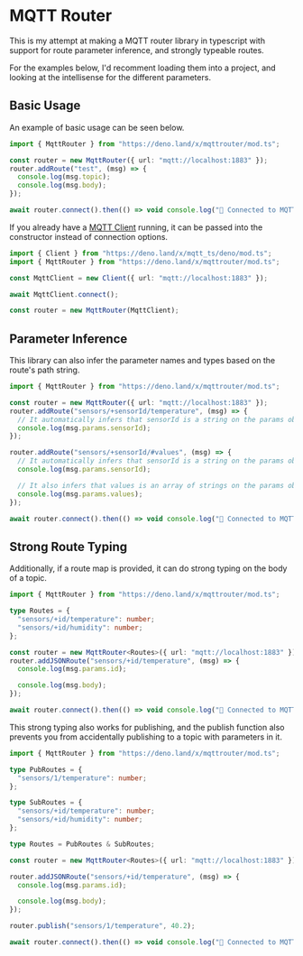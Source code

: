 # MQTT Router

This is my attempt at making a MQTT router library in typescript with support
for route parameter inference, and strongly typeable routes.

For the examples below, I'd recomment loading them into a project, and looking
at the intellisense for the different parameters.

## Basic Usage

An example of basic usage can be seen below.

```ts
import { MqttRouter } from "https://deno.land/x/mqttrouter/mod.ts";

const router = new MqttRouter({ url: "mqtt://localhost:1883" });
router.addRoute("test", (msg) => {
  console.log(msg.topic);
  console.log(msg.body);
});

await router.connect().then(() => void console.log("🚀 Connected to MQTT!"));
```

If you already have a [MQTT Client](https://deno.land/x/mqtt_ts)
running, it can be passed into the constructor instead of connection options.

```ts
import { Client } from "https://deno.land/x/mqtt_ts/deno/mod.ts";
import { MqttRouter } from "https://deno.land/x/mqttrouter/mod.ts";

const MqttClient = new Client({ url: "mqtt://localhost:1883" });

await MqttClient.connect();

const router = new MqttRouter(MqttClient);
```

## Parameter Inference

This library can also infer the parameter names and types based on the route's
path string.

```ts
import { MqttRouter } from "https://deno.land/x/mqttrouter/mod.ts";

const router = new MqttRouter({ url: "mqtt://localhost:1883" });
router.addRoute("sensors/+sensorId/temperature", (msg) => {
  // It automatically infers that sensorId is a string on the params object
  console.log(msg.params.sensorId);
});

router.addRoute("sensors/+sensorId/#values", (msg) => {
  // It automatically infers that sensorId is a string on the params object
  console.log(msg.params.sensorId);

  // It also infers that values is an array of strings on the params object
  console.log(msg.params.values);
});

await router.connect().then(() => void console.log("🚀 Connected to MQTT!"));
```

## Strong Route Typing

Additionally, if a route map is provided, it can do strong typing on the body of
a topic.

```ts
import { MqttRouter } from "https://deno.land/x/mqttrouter/mod.ts";

type Routes = {
  "sensors/+id/temperature": number;
  "sensors/+id/humidity": number;
};

const router = new MqttRouter<Routes>({ url: "mqtt://localhost:1883" });
router.addJSONRoute("sensors/+id/temperature", (msg) => {
  console.log(msg.params.id);

  console.log(msg.body);
});

await router.connect().then(() => void console.log("🚀 Connected to MQTT!"));
```

This strong typing also works for publishing, and the publish function also
prevents you from accidentally publishing to a topic with parameters in it.

```ts
import { MqttRouter } from "https://deno.land/x/mqttrouter/mod.ts";

type PubRoutes = {
  "sensors/1/temperature": number;
};

type SubRoutes = {
  "sensors/+id/temperature": number;
  "sensors/+id/humidity": number;
};

type Routes = PubRoutes & SubRoutes;

const router = new MqttRouter<Routes>({ url: "mqtt://localhost:1883" });

router.addJSONRoute("sensors/+id/temperature", (msg) => {
  console.log(msg.params.id);

  console.log(msg.body);
});

router.publish("sensors/1/temperature", 40.2);

await router.connect().then(() => void console.log("🚀 Connected to MQTT!"));
```
